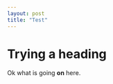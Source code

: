 ```yaml
---
layout: post
title: "Test"
---
```


Trying a heading
================

Ok what is going **on** here.
